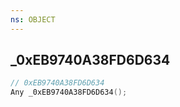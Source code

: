 ```yaml
---
ns: OBJECT
---
```

## _0xEB9740A38FD6D634

```c
// 0xEB9740A38FD6D634
Any _0xEB9740A38FD6D634();
```

